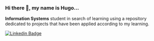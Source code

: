 ### Hi there 👋, my name is Hugo...
**Information Systems** student in search of learning using a repository dedicated to projects that have been applied according to my learning.

[![Linkedin Badge](https://img.shields.io/badge/-Hugo%20Leonardo-blue?style=social&logo=Linkedin&logoColor=blue&link=https://www.linkedin.com/in/hugo-leonardo-ti/)](https://www.linkedin.com/in/hugo-leonardo-ti/)
